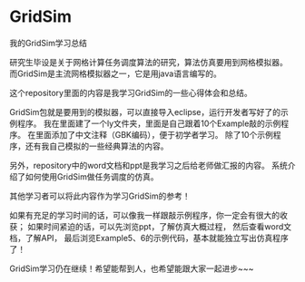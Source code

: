 # GridSim
我的GridSim学习总结

研究生毕设是关于网格计算任务调度算法的研究，算法仿真要用到网格模拟器。
而GridSim是主流网格模拟器之一，它是用java语言编写的。

这个repository里面的内容是我学习GridSim的一些心得体会和总结。

GridSim包就是要用到的模拟器，可以直接导入eclipse，运行开发者写好了的示例程序。
我在里面建了一个ly文件夹，里面是自己跟着10个Example敲的示例程序。
在里面添加了中文注释（GBK编码），便于初学者学习。
除了10个示例程序，还有我自己模拟的一些经典算法的内容。

另外，repository中的word文档和ppt是我学习之后给老师做汇报的内容。
系统介绍了如何使用GridSim做任务调度的仿真。

其他学习者可以将此内容作为学习GridSim的参考！

如果有充足的学习时间的话，可以像我一样跟敲示例程序，你一定会有很大的收获；
如果时间紧迫的话，可以先浏览ppt，了解仿真大概过程，
然后查看word文档，了解API，
最后浏览Example5、6的示例代码，基本就能独立写出仿真程序了！

GridSim学习仍在继续！希望能帮到人，也希望能跟大家一起进步~~~
